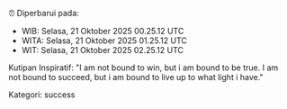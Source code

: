 ⏰ Diperbarui pada:
- WIB: Selasa, 21 Oktober 2025 00.25.12 UTC
- WITA: Selasa, 21 Oktober 2025 01.25.12 UTC
- WIT: Selasa, 21 Oktober 2025 02.25.12 UTC

Kutipan Inspiratif:
"I am not bound to win, but i am bound to be true. I am not bound to succeed, but i am bound to live up to what light i have."


Kategori: success


